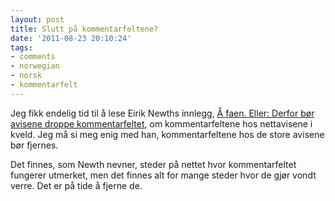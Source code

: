 ```yaml
---
layout: post
title: Slutt på kommentarfeltene?
date: '2011-08-23 20:10:24'
tags:
- comments
- norwegian
- norsk
- kommentarfelt
---
```



Jeg fikk endelig tid til å lese Eirik Newths innlegg, [Å faen. Eller: Derfor bør avisene droppe kommentarfeltet](http://newth.net/eirik/2011/08/09/a-faen/), om kommentarfeltene hos nettavisene i kveld. Jeg må si meg enig med han, kommentarfeltene hos de store avisene bør fjernes.

Det finnes, som Newth nevner, steder på nettet hvor kommentarfeltet fungerer utmerket, men det finnes alt for mange steder hvor de gjør vondt verre. Det er på tide å fjerne de.


